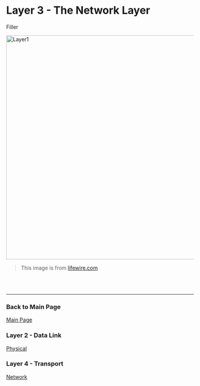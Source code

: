 # Layer 3 - The Network Layer

Filler


<img src= "(https://www.lifewire.com/thmb/TnAoUlDGWgixspJK2hM5CCcZhy4=/750x0/filters:no_upscale():max_bytes(150000):strip_icc():format(webp)/layers-of-the-osi-model-illustrated-818017-finalv1-4-ct-9ffde2c7142849819c3fcf5e305a242f.png" alt="Layer1" width="600" />

> This image is from [lifewire.com](https://www.lifewire.com/layers-of-the-osi-model-illustrated-818017)
 <br>
 <br>
 
---
### Back to Main Page
[Main Page](README.md)
### Layer 2 - Data Link
[Physical](datalink.md)
### Layer 4 - Transport
[Network](transport.md)
